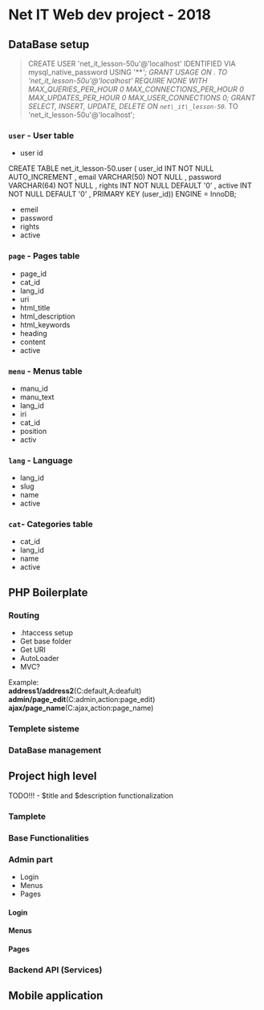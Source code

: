 # Net IT Web dev project - 2018
## DataBase setup
>CREATE USER 'net_it_lesson-50u'@'localhost' IDENTIFIED VIA mysql_native_password USING '***';
>GRANT USAGE ON *.* TO 'net_it_lesson-50u'@'localhost' REQUIRE NONE WITH MAX_QUERIES_PER_HOUR 0 MAX_CONNECTIONS_PER_HOUR 0 MAX_UPDATES_PER_HOUR 0 MAX_USER_CONNECTIONS 0;
>GRANT SELECT, INSERT, UPDATE, DELETE ON `net\_it\_lesson-50`.* TO 'net_it_lesson-50u'@'localhost';

### `user` - User table
- user id

CREATE TABLE net_it_lesson-50.user ( user_id INT NOT NULL AUTO_INCREMENT , email VARCHAR(50) NOT NULL , password VARCHAR(64) NOT NULL , rights INT NOT NULL DEFAULT '0' , active INT NOT NULL DEFAULT '0' , PRIMARY KEY (user_id)) ENGINE = InnoDB;

- emeil
- password
- rights
- active

### `page` - Pages table
- page_id
- cat_id
- lang_id
- uri
- html_title
- html_description
- html_keywords
- heading
- content
- active

### `menu` - Menus table
- manu_id
- manu_text
- lang_id
- iri
- cat_id
- position
- activ

### `lang` - Language
- lang_id
- slug
- name
- active
### `cat`- Categories table
- cat_id
- lang_id
- name
- active

## PHP Boilerplate

### Routing
- .htaccess setup
- Get base folder
- Get URI
- AutoLoader
- MVC?

Example:<br> **address1/address2**(C:default,A:deafult)<br>
**admin/page_edit**(C:admin,action:page_edit)<br>
**ajax/page_name**(C:ajax,action:page_name)
### Templete sisteme
### DataBase management

## Project high level
TODO!!! - $title and $description functionalization

### Tamplete
### Base Functionalities
### Admin part
- Login
- Menus
- Pages

#### Login
#### Menus
#### Pages

### Backend API (Services)
## Mobile application

